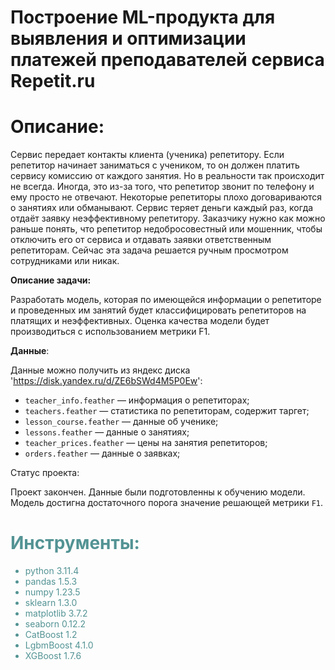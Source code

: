 <h1> Построение ML-продукта для выявления и оптимизации платежей преподавателей сервиса Repetit.ru</h1>


<h1 align="left">Описание:</h1>

Сервис передает контакты клиента (ученика) репетитору. Если репетитор начинает заниматься с учеником, то он должен платить сервису комиссию от каждого занятия. Но в реальности так происходит не всегда. Иногда, это из-за того, что репетитор звонит по телефону и ему просто не отвечают. Некоторые репетиторы плохо договариваются о занятиях или обманывают. Сервис теряет деньги каждый раз, когда отдаёт заявку неэффективному репетитору. Заказчику нужно как можно раньше понять, что репетитор недобросовестный или мошенник, чтобы отключить его от сервиса и отдавать заявки ответственным репетиторам.
Сейчас эта задача решается ручным просмотром сотрудниками или никак.

__Описание задачи:__


<h>Разработать модель, которая по имеющейся информации о репетиторе и проведенных им занятий будет классифицировать репетиторов на платящих и неэффективных. Оценка качества модели будет производиться с использованием метрики F1.</h>

__Данные__:

Данные можно получить из яндекс диска 
'https://disk.yandex.ru/d/ZE6bSWd4M5P0Ew':
* `teacher_info.feather` — информация о репетиторах;
* `teachers.feather` — статистика по репетиторам, содержит таргет;
* `lesson_course.feather` — данные об ученике;
* `lessons.feather` — данные о занятиях;
* `teacher_prices.feather` — цены на занятия репетиторов;
* `orders.feather` — данные о заявках;


Статус проекта:

Проект закончен. Данные были подготовленны к обучению модели. Модель достигна достаточного порога значение решающей метрики `F1`.


<h1 style="color:#539394">Инструменты:</h1>

<span style="color:#539394">  

- python 3.11.4  
- pandas 1.5.3  
- numpy 1.23.5 
- sklearn 1.3.0  
- matplotlib 3.7.2  
- seaborn 0.12.2  
- CatBoost 1.2   
- LgbmBoost 4.1.0  
- XGBoost 1.7.6 
</span>   
